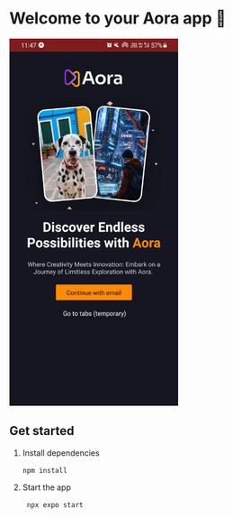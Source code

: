 # Welcome to your Aora app 👋
<p float="left">
  <img src="./assets/preview/homepage.jpeg" width="300" />
  
</p>

## Get started

1. Install dependencies

   ```bash
   npm install
   ```

2. Start the app

   ```bash
    npx expo start
   ```
